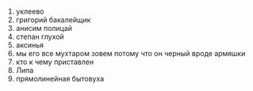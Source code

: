 1) уклеево
2) григорий бакалейщик
3) анисим полицай
4) степан глухой
5) аксинья
6) мы его все мухтаром зовем потому что он черный вроде армяшки
7) кто к чему приставлен
8) Липа
9) прямолинейная бытовуха